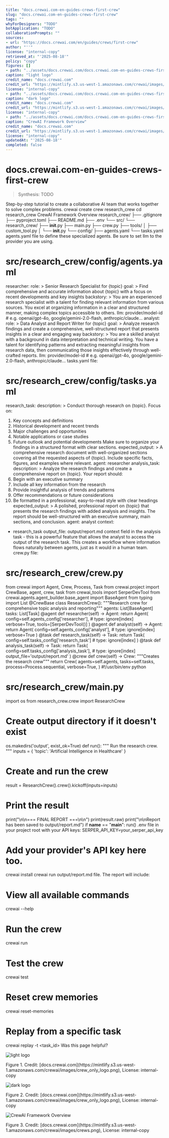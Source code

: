 ```yaml
---
title: "docs.crewai.com-en-guides-crews-first-crew"
slug: "docs.crewai.com-en-guides-crews-first-crew"
tags: ""
whyForDesigners: "TODO"
botApplication: "TODO"
collaborationPrompts: ""
sources:
- url: "https://docs.crewai.com/en/guides/crews/first-crew"
author: "''"
license: "internal-copy"
retrieved_at: "'2025-08-18'"
policy: "copy"
figures: []
- path: "../assets/docs.crewai.com/docs.crewai.com-en-guides-crews-first-crew/71bc45159c09.webp"
caption: "light logo"
credit_name: "docs.crewai.com"
credit_url: "https://mintlify.s3.us-west-1.amazonaws.com/crewai/images/crew_only_logo.png"
license: "internal-copy"
- path: "../assets/docs.crewai.com/docs.crewai.com-en-guides-crews-first-crew/71bc45159c09.webp"
caption: "dark logo"
credit_name: "docs.crewai.com"
credit_url: "https://mintlify.s3.us-west-1.amazonaws.com/crewai/images/crew_only_logo.png"
license: "internal-copy"
- path: "../assets/docs.crewai.com/docs.crewai.com-en-guides-crews-first-crew/1b2cec88734b.webp"
caption: "CrewAI Framework Overview"
credit_name: "docs.crewai.com"
credit_url: "https://mintlify.s3.us-west-1.amazonaws.com/crewai/images/crews.png"
license: "internal-copy"
updatedAt: "'2025-08-18'"
completed: false
---
```


# docs.crewai.com-en-guides-crews-first-crew

> Synthesis: TODO

Step-by-step tutorial to create a collaborative AI team that works together to solve complex problems.
crewai create crew research_crew
cd research_crew
CrewAI Framework Overview
research_crew/
├── .gitignore
├── pyproject.toml
├── README.md
├── .env
└── src/
└── research_crew/
├── __init__.py
├── main.py
├── crew.py
├── tools/
│ ├── custom_tool.py
│ └── __init__.py
└── config/
├── agents.yaml
└── tasks.yaml
agents.yaml file to define these specialized agents. Be sure
to set
llm to the provider you are using.
# src/research_crew/config/agents.yaml
researcher:
role: >
Senior Research Specialist for {topic}
goal: >
Find comprehensive and accurate information about {topic}
with a focus on recent developments and key insights
backstory: >
You are an experienced research specialist with a talent for
finding relevant information from various sources. You excel at
organizing information in a clear and structured manner, making
complex topics accessible to others.
llm: provider/model-id # e.g. openai/gpt-4o, google/gemini-2.0-flash, anthropic/claude...
analyst:
role: >
Data Analyst and Report Writer for {topic}
goal: >
Analyze research findings and create a comprehensive, well-structured
report that presents insights in a clear and engaging way
backstory: >
You are a skilled analyst with a background in data interpretation
and technical writing. You have a talent for identifying patterns
and extracting meaningful insights from research data, then
communicating those insights effectively through well-crafted reports.
llm: provider/model-id # e.g. openai/gpt-4o, google/gemini-2.0-flash, anthropic/claude...
tasks.yaml file:
# src/research_crew/config/tasks.yaml
research_task:
description: >
Conduct thorough research on {topic}. Focus on:
1. Key concepts and definitions
2. Historical development and recent trends
3. Major challenges and opportunities
4. Notable applications or case studies
5. Future outlook and potential developments
Make sure to organize your findings in a structured format with clear sections.
expected_output: >
A comprehensive research document with well-organized sections covering
all the requested aspects of {topic}. Include specific facts, figures,
and examples where relevant.
agent: researcher
analysis_task:
description: >
Analyze the research findings and create a comprehensive report on {topic}.
Your report should:
1. Begin with an executive summary
2. Include all key information from the research
3. Provide insightful analysis of trends and patterns
4. Offer recommendations or future considerations
5. Be formatted in a professional, easy-to-read style with clear headings
expected_output: >
A polished, professional report on {topic} that presents the research
findings with added analysis and insights. The report should be well-structured
with an executive summary, main sections, and conclusion.
agent: analyst
context:
- research_task
output_file: output/report.md
context field in the analysis task - this is a powerful feature that allows the analyst to access the output of the research task. This creates a workflow where information flows naturally between agents, just as it would in a human team.
crew.py file:
# src/research_crew/crew.py
from crewai import Agent, Crew, Process, Task
from crewai.project import CrewBase, agent, crew, task
from crewai_tools import SerperDevTool
from crewai.agents.agent_builder.base_agent import BaseAgent
from typing import List
@CrewBase
class ResearchCrew():
"""Research crew for comprehensive topic analysis and reporting"""
agents: List[BaseAgent]
tasks: List[Task]
@agent
def researcher(self) -> Agent:
return Agent(
config=self.agents_config['researcher'], # type: ignore[index]
verbose=True,
tools=[SerperDevTool()]
)
@agent
def analyst(self) -> Agent:
return Agent(
config=self.agents_config['analyst'], # type: ignore[index]
verbose=True
)
@task
def research_task(self) -> Task:
return Task(
config=self.tasks_config['research_task'] # type: ignore[index]
)
@task
def analysis_task(self) -> Task:
return Task(
config=self.tasks_config['analysis_task'], # type: ignore[index]
output_file='output/report.md'
)
@crew
def crew(self) -> Crew:
"""Creates the research crew"""
return Crew(
agents=self.agents,
tasks=self.tasks,
process=Process.sequential,
verbose=True,
)
#!/usr/bin/env python
# src/research_crew/main.py
import os
from research_crew.crew import ResearchCrew
# Create output directory if it doesn't exist
os.makedirs('output', exist_ok=True)
def run():
"""
Run the research crew.
"""
inputs = {
'topic': 'Artificial Intelligence in Healthcare'
}
# Create and run the crew
result = ResearchCrew().crew().kickoff(inputs=inputs)
# Print the result
print("\n\n=== FINAL REPORT ===\n\n")
print(result.raw)
print("\n\nReport has been saved to output/report.md")
if __name__ == "__main__":
run()
.env file in your project root with your API keys:
SERPER_API_KEY=your_serper_api_key
# Add your provider's API key here too.
crewai install
crewai run
output/report.md file. The report will include:
# View all available commands
crewai --help
# Run the crew
crewai run
# Test the crew
crewai test
# Reset crew memories
crewai reset-memories
# Replay from a specific task
crewai replay -t <task_id>
Was this page helpful?

![light logo](../assets/docs.crewai.com/docs.crewai.com-en-guides-crews-first-crew/71bc45159c09.webp)
<figcaption>Figure 1. Credit: [docs.crewai.com](https://mintlify.s3.us-west-1.amazonaws.com/crewai/images/crew_only_logo.png), License: internal-copy</figcaption>

![dark logo](../assets/docs.crewai.com/docs.crewai.com-en-guides-crews-first-crew/71bc45159c09.webp)
<figcaption>Figure 2. Credit: [docs.crewai.com](https://mintlify.s3.us-west-1.amazonaws.com/crewai/images/crew_only_logo.png), License: internal-copy</figcaption>

![CrewAI Framework Overview](../assets/docs.crewai.com/docs.crewai.com-en-guides-crews-first-crew/1b2cec88734b.webp)
<figcaption>Figure 3. Credit: [docs.crewai.com](https://mintlify.s3.us-west-1.amazonaws.com/crewai/images/crews.png), License: internal-copy</figcaption>
